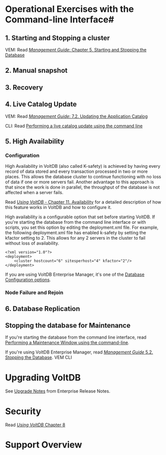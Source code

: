 # Operational Exercises with the Command-line Interface#

## 1. Starting and Stopping a cluster ##



VEM: Read [*Management Guide*: Chapter 5. Starting and Stopping the Database](http://community.voltdb.com/docs/MgtGuide/StartStopChap)

## 2. Manual snapshot ##



## 3. Recovery ##



## 4. Live Catalog Update ##
VEM: Read [*Management Guide*: 7.2. Updating the Application Catalog](http://community.voltdb.com/docs/MgtGuide/UpdateCatalog#UpdateAddVersion)

CLI: Read [Performing a live catalog update using the command line](http://community.voltdb.com/node/1436)


## 5. High Availability ## 
### Configuration ###
High Availability in VoltDB (also called K-safety) is achieved by having every record of data stored and every transaction processed in two or more places.  This allows the database cluster to continue functioning with no loss of data if one or more servers fail.  Another advantage to this approach is that since the work is done in parallel, the throughput of the database is not affected when a server fails.

Read [*Using VoltDB* - Chapter 11. Availability](http://community.voltdb.com/docs/UsingVoltDB/ChapKSafety) for a detailed description of how this feature works in VoltDB and how to configure it.

High availability is a configurable option that set before starting VoltDB.  If you're starting the database from the command line interface or with scripts, you set this option by editing the deployment.xml file.  For example, the following deployment.xml file has enabled k-safety by setting the kfactor setting to 2.  This allows for any 2 servers in the cluster to fail without loss of availability.


    <?xml version="1.0"?>
    <deployment>
        <cluster hostcount="6" sitesperhost="4" kfactor="2"/>
    </deployment>


If you are using VoltDB Enterprise Manager, it's one of the [Database Configuration options](http://community.voltdb.com/docs/MgtGuide/HostConfigDBOpts).

### Node Failure and Rejoin ###

## 6. Database Replication ##


## Stopping the database for Maintenance ##
If you're starting the database from the command line interface, read [Performing a Maintenance Window using the command-line](http://community.voltdb.com/node/1426).

If you're using VoltDB Enterprise Manager, read [*Management Guide* 5.2. Stopping the Database](http://community.voltdb.com/docs/MgtGuide/StopStopCluster).
VEM
CLI

# Upgrading VoltDB #
See [Upgrade Notes](http://community.voltdb.com/docs/EnterpriseReleaseNotes/index#UpgradeNotes) from Enterprise Release Notes.

# Security #
Read [*Using VoltDB* Chapter 8](http://community.voltdb.com/docs/UsingVoltDB/ChapSecurity)


# Support Overview #
